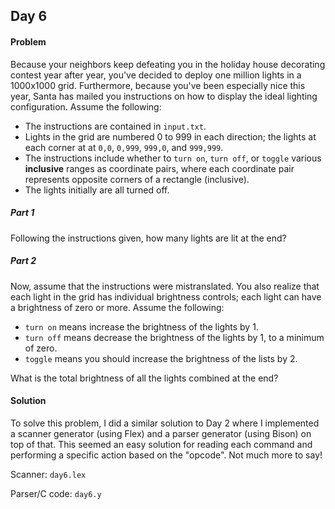## Day 6

#### Problem
Because your neighbors keep defeating you in the holiday house decorating
contest year after year, you've decided to deploy one million lights in a
1000x1000 grid. Furthermore, because you've been especially nice this year,
Santa has mailed you instructions on how to display the ideal lighting
configuration. Assume the following:

* The instructions are contained in `input.txt`.
* Lights in the grid are numbered 0 to 999 in each direction; the lights at each
corner at at `0,0`, `0,999`, `999,0`, and `999,999`.
* The instructions include whether to `turn on`, `turn off`, or `toggle` various
**inclusive** ranges as coordinate pairs, where each coordinate pair represents
opposite corners of a rectangle (inclusive).
* The lights initially are all turned off.

##### Part 1

Following the instructions given, how many lights are lit at the end?

##### Part 2

Now, assume that the instructions were mistranslated. You also realize that each
light in the grid has individual brightness controls; each light can have a
brightness of zero or more. Assume the following:

* `turn on` means increase the brightness of the lights by 1.
* `turn off` means decrease the brightness of the lights by 1, to a minimum of
zero.
* `toggle` means you should increase the brightness of the lists by 2.

What is the total brightness of all the lights combined at the end?

#### Solution
To solve this problem, I did a similar solution to Day 2 where I implemented a
scanner generator (using Flex) and a parser generator (using Bison) on top of
that. This seemed an easy solution for reading each command and performing a
specific action based on the "opcode". Not much more to say!

Scanner: `day6.lex`

Parser/C code: `day6.y`
